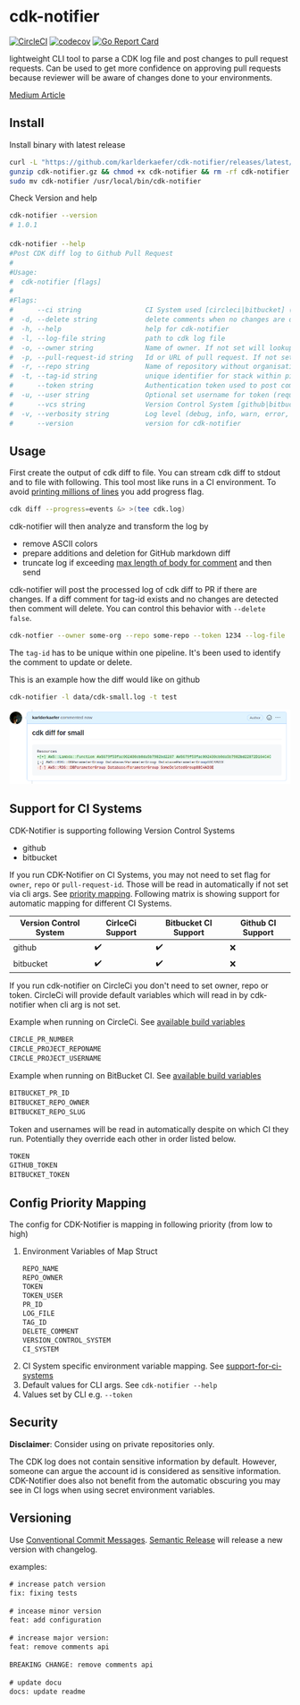 # cdk-notifier

[![CircleCI](https://circleci.com/gh/circleci/circleci-docs.svg?style=shield)](https://circleci.com/gh/circleci/circleci-docs)
[![codecov](https://codecov.io/gh/karlderkaefer/cdk-notifier/branch/main/graph/badge.svg?token=C0BGW4EUOX)](https://codecov.io/gh/karlderkaefer/cdk-notifier)
[![Go Report Card](https://goreportcard.com/badge/github.com/karlderkaefer/cdk-notifier)](https://goreportcard.com/report/github.com/karlderkaefer/cdk-notifier)

lightweight CLI tool to parse a CDK log file and post changes to pull request requests.
Can be used to get more confidence on approving pull requests because reviewer will be aware of changes done to your
environments.

[Medium Article](https://betterprogramming.pub/improve-your-pull-request-experience-for-aws-cdk-projects-1fd5adb08bb3)

## Install

Install binary with latest release

```bash
curl -L "https://github.com/karlderkaefer/cdk-notifier/releases/latest/download/cdk-notifier_$(uname)_amd64.gz" -o cdk-notifier.gz
gunzip cdk-notifier.gz && chmod +x cdk-notifier && rm -rf cdk-notifier.gz
sudo mv cdk-notifier /usr/local/bin/cdk-notifier
```

Check Version and help

```bash
cdk-notifier --version
# 1.0.1

cdk-notifier --help
#Post CDK diff log to Github Pull Request
#
#Usage:
#  cdk-notifier [flags]
#
#Flags:
#      --ci string                CI System used [circleci|bitbucket] (default "circleci")
#  -d, --delete string            delete comments when no changes are detected for a specific tag id
#  -h, --help                     help for cdk-notifier
#  -l, --log-file string          path to cdk log file
#  -o, --owner string             Name of owner. If not set will lookup for env var [REPO_OWNER|CIRCLE_PROJECT_USERNAME|BITBUCKET_REPO_OWNER]
#  -p, --pull-request-id string   Id or URL of pull request. If not set will lookup for env var [PR_ID|CIRCLE_PULL_REQUEST|BITBUCKET_PR_ID]
#  -r, --repo string              Name of repository without organisation. If not set will lookup for env var [REPO_NAME|CIRCLE_PROJECT_REPONAME|BITBUCKET_REPO_SLUG],'
#  -t, --tag-id string            unique identifier for stack within pipeline (default "stack")
#      --token string             Authentication token used to post comments to PR. If not set will lookup for env var [TOKEN_USER|GITHUB_TOKEN|BITBUCKET_TOKEN]
#  -u, --user string              Optional set username for token (required for bitbucket)
#      --vcs string               Version Control System [github|bitbucket] (default "github")
#  -v, --verbosity string         Log level (debug, info, warn, error, fatal, panic) (default "info")
#      --version                  version for cdk-notifier

```

## Usage

First create the output of cdk diff to file. You can stream cdk diff to stdout and to file with following.
This tool most like runs in a CI environment. To
avoid [printing millions of lines](https://github.com/aws/aws-cdk/issues/8893#issuecomment-654296389) you add progress
flag.

```bash
cdk diff --progress=events &> >(tee cdk.log)
```

cdk-notifier will then analyze and transform the log by

* remove ASCII colors
* prepare additions and deletion for GitHub markdown diff
* truncate log if
  exceeding [max length of body for comment](https://github.community/t/maximum-length-for-the-comment-body-in-issues-and-pr/148867/2)
  and then send

cdk-notifier will post the processed log of cdk diff to PR if there are changes.
If a diff comment for tag-id exists and no changes are detected then comment will delete.
You can control this behavior with `--delete false`.

```bash
cdk-notfier --owner some-org --repo some-repo --token 1234 --log-file ./cdk.log --tag-id my-stack --pull-request-id 12 --vcs github --ci circleci
```

The `tag-id` has to be unique within one pipeline. It's been used to identify the comment to update or delete.

This is an example how the diff would like on github

```bash
cdk-notifier -l data/cdk-small.log -t test
```

![](images/diff.png)

## Support for CI Systems

CDK-Notifier is supporting following Version Control Systems

* github
* bitbucket

If you run CDK-Notifier on CI Systems, you may not need to set flag for `owner`, `repo` or `pull-request-id`.
Those will be read in automatically if not set via cli args. See [priority mapping](#config-priority-mapping).
Following matrix is showing support for automatic mapping for different CI Systems.

| Version Control System | CirlceCi Support   | Bitbucket CI Support | Github CI Support |
|------------------------|--------------------|----------------------|-------------------|
| github                 | :heavy_check_mark: | :heavy_check_mark:   | :x:               |
| bitbucket              | :heavy_check_mark: | :heavy_check_mark:   | :x:               |

If you run cdk-notifier on CircleCi you don't need to set owner, repo or token.
CircleCi will provide default variables which will read in by cdk-notifier when cli arg is not set.

Example when running on CircleCi. See [available build variables](https://circleci.com/docs/env-vars#built-in-environment-variables)
```bash
CIRCLE_PR_NUMBER
CIRCLE_PROJECT_REPONAME
CIRCLE_PROJECT_USERNAME
```

Example when running on BitBucket CI. See [available build variables](https://support.atlassian.com/bitbucket-cloud/docs/variables-and-secrets/)
```bash
BITBUCKET_PR_ID
BITBUCKET_REPO_OWNER
BITBUCKET_REPO_SLUG
```

Token and usernames will be read in automatically despite on which CI they run. Potentially they override each other in order listed below.

```bash
TOKEN
GITHUB_TOKEN
BITBUCKET_TOKEN
```

## Config Priority Mapping
The config for CDK-Notifier is mapping in following priority (from low to high)
1. Environment Variables of Map Struct
    ```
    REPO_NAME
    REPO_OWNER
    TOKEN
    TOKEN_USER
    PR_ID
    LOG_FILE
    TAG_ID
    DELETE_COMMENT
    VERSION_CONTROL_SYSTEM
    CI_SYSTEM
    ```
2. CI System specific environment variable mapping. See [support-for-ci-systems](#support-for-ci-systems)
3. Default values for CLI args. See `cdk-notifier --help`
4. Values set by CLI e.g. `--token`

## Security
**Disclaimer**: Consider using on private repositories only.

The CDK log does not contain sensitive information by default. However, someone can argue the account id is considered as sensitive information.
CDK-Notifier does also not benefit from the automatic obscuring you may see in CI logs when using secret environment variables. 

## Versioning

Use [Conventional Commit Messages](https://www.conventionalcommits.org/en/v1.0.0/).
[Semantic Release](https://github.com/semantic-release/semantic-release) will release a new version with changelog.

examples:

``` 
# increase patch version
fix: fixing tests

# incease minor version
feat: add configuration

# increase major version:
feat: remove comments api

BREAKING CHANGE: remove comments api

# update docu
docs: update readme
```


